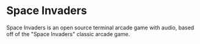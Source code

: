 # Space Invaders

Space Invaders is an open source terminal arcade game with audio, based off of the "Space Invaders" classic arcade game.
